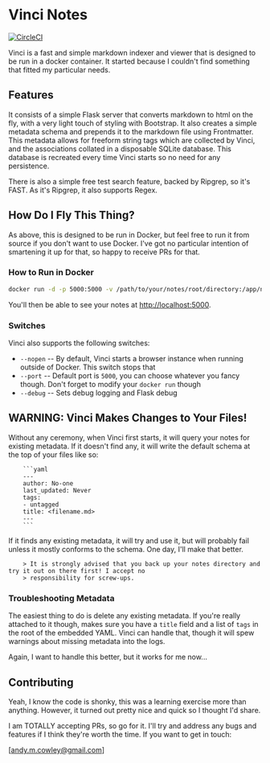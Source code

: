 # Vinci Notes

[![CircleCI](https://circleci.com/gh/andy-cowley/vinci/tree/master.svg?style=svg)](https://circleci.com/gh/andy-cowley/vinci/tree/master)

Vinci is a fast and simple markdown indexer and viewer that is designed to be run in a docker container. It started
because I couldn't find something that fitted my particular needs.

## Features

It consists of a simple Flask server that converts markdown to html on the fly, with a very light touch of styling
with Bootstrap. It also creates a simple metadata schema and prepends it to the markdown file using Frontmatter. This
metadata allows for freeform string tags which are collected by Vinci, and the associations collated in a disposable
SQLite database. This database is recreated every time Vinci starts so no need for any persistence.

There is also a simple free test search feature, backed by Ripgrep, so it's FAST. As it's Ripgrep, it also supports
Regex.

## How Do I Fly This Thing?

As above, this is designed to be run in Docker, but feel free to run it from source if you don't want to use Docker.
I've got no particular intention of smartening it up for that, so happy to receive PRs for that.

### How to Run in Docker


```bash
docker run -d -p 5000:5000 -v /path/to/your/notes/root/directory:/app/notes andycowley/vinci:latest
```

You'll then be able to see your notes at [http://localhost:5000](http://localhost:5000).

### Switches

Vinci also supports the following switches:

- `--nopen` -- By default, Vinci starts a browser instance when running outside of Docker. This switch stops that
- `--port` -- Default port is `5000`, you can choose whatever you fancy though. Don't forget to modify your `docker
run` though
- `--debug` -- Sets debug logging and Flask debug

## WARNING: Vinci Makes Changes to Your Files!

Without any ceremony, when Vinci first starts, it will query your notes for existing metadata. If it doesn't find any,
it will write the default schema at the top of your files like so:

        ```yaml
        ---
        author: No-one
        last_updated: Never
        tags:
        - untagged
        title: <filename.md>
        ---
        ```

If it finds any existing metadata, it will try and use it, but will probably fail unless it mostly conforms to the
schema. One day, I'll make that better.

        > It is strongly advised that you back up your notes directory and try it out on there first! I accept no
        > responsibility for screw-ups.

### Troubleshooting Metadata

The easiest thing to do is delete any existing metadata. If you're really attached to it though, makes sure you have
a `title` field and a list of `tags` in the root of the embedded YAML. Vinci can handle that, though it will spew
warnings about missing metadata into the logs.

Again, I want to handle this better, but it works for me now...

## Contributing

Yeah, I know the code is shonky, this was a learning exercise more than anything. However, it turned out pretty nice
and quick so I thought I'd share.

I am TOTALLY accepting PRs, so go for it. I'll try and address any bugs and features if I think they're worth the time.
If you want to get in touch:

[andy.m.cowley@gmail.com]
